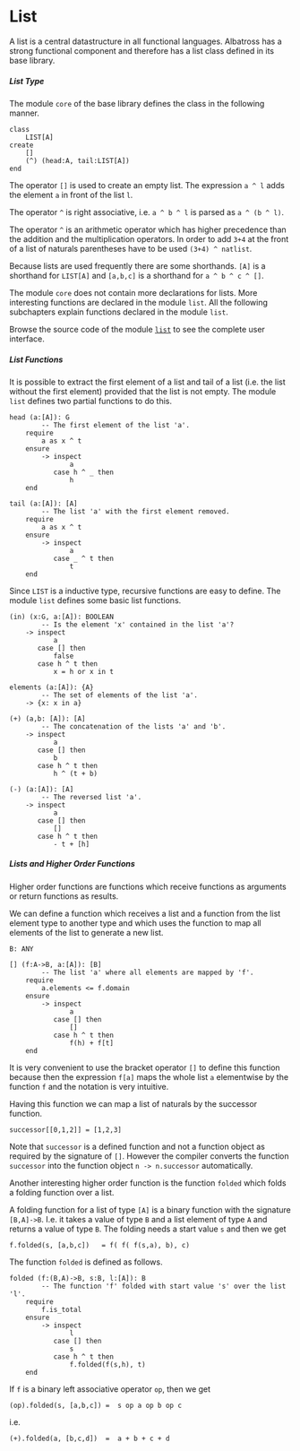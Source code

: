 # List

A list is a central datastructure in all functional languages. Albatross has a
strong functional component and therefore has a list class defined in its base
library.

##### List Type

The module `core` of the base library defines the class in the following
manner.

    class
        LIST[A]
    create
        []
        (^) (head:A, tail:LIST[A])
    end

The operator `[]` is used to create an empty list. The expression `a ^ l`
adds the element `a` in front of the list `l`.

The operator `^` is right associative, i.e. `a ^ b ^ l` is parsed as `a ^ (b ^
l)`.

The operator `^` is an arithmetic operator which has higher precedence than
the addition and the multiplication operators. In order to add `3+4` at
the front of a list of naturals parentheses have to be used `(3+4) ^ natlist`.

Because lists are used frequently there are some shorthands. `[A]` is a
shorthand for `LIST[A]` and `[a,b,c]` is a shorthand for `a ^ b ^ c ^ []`.

The module `core` does not contain more declarations for lists. More
interesting functions are declared in the module `list`. All the following
subchapters explain functions declared in the module `list`. 

Browse the source code of the module [`list`](list) to see the complete user
interface.

##### List Functions

It is possible to extract the first element of a list and tail of a list
(i.e. the list without the first element) provided that the list is not
empty. The module `list` defines two partial functions to do this.

    head (a:[A]): G
            -- The first element of the list 'a'.
        require
            a as x ^ t
        ensure
            -> inspect
                   a
               case h ^ _ then
                   h
        end

    tail (a:[A]): [A]
            -- The list 'a' with the first element removed.
        require
            a as x ^ t
        ensure
            -> inspect
                   a
               case _ ^ t then
                   t
        end

Since `LIST` is a inductive type, recursive functions are easy to define. The
module `list` defines some basic list functions.


    (in) (x:G, a:[A]): BOOLEAN
            -- Is the element 'x' contained in the list 'a'?
        -> inspect
               a
           case [] then
               false
           case h ^ t then
               x = h or x in t

    elements (a:[A]): {A}
            -- The set of elements of the list 'a'.
        -> {x: x in a}

    (+) (a,b: [A]): [A]
            -- The concatenation of the lists 'a' and 'b'.
        -> inspect
               a
           case [] then
               b
           case h ^ t then
               h ^ (t + b)

    (-) (a:[A]): [A]
            -- The reversed list 'a'.
        -> inspect
               a
           case [] then
               []
           case h ^ t then
               - t + [h]



##### Lists and Higher Order Functions

Higher order functions are functions which receive functions as arguments or
return functions as results.

We can define a function which receives a list and a function from the list
element type to another type and which uses the function to map all elements
of the list to generate a new list.

    B: ANY

    [] (f:A->B, a:[A]): [B]
            -- The list 'a' where all elements are mapped by 'f'.
        require
            a.elements <= f.domain
        ensure
            -> inspect
                   a
               case [] then
                   []
               case h ^ t then
                   f(h) + f[t]
        end

It is very convenient to use the bracket operator `[]` to define this
function because then the expression `f[a]` maps the whole list `a`
elementwise by the function `f` and the notation is very intuitive.

Having this function we can map a list of naturals by the successor function.

    successor[[0,1,2]] = [1,2,3]

Note that `successor` is a defined function and not a function object as
required by the signature of `[]`. However the compiler converts the function
`successor` into the function object `n -> n.successor` automatically.

Another interesting higher order function is the function `folded` which folds
a folding function over a list.

A folding function for a list of type `[A]` is a binary function with the
signature `[B,A]->B`. I.e. it takes a value of type `B` and a list element of
type `A` and returns a value of type `B`. The folding needs a start value `s`
and then we get

    f.folded(s, [a,b,c])   = f( f( f(s,a), b), c)


The function `folded` is defined as follows.

    folded (f:(B,A)->B, s:B, l:[A]): B
            -- The function 'f' folded with start value 's' over the list 'l'.
        require
            f.is_total
        ensure
            -> inspect
                   l
               case [] then
                   s
               case h ^ t then
                   f.folded(f(s,h), t)
        end


If `f` is a binary left associative operator `op`, then we get

    (op).folded(s, [a,b,c]) =  s op a op b op c

i.e.

    (+).folded(a, [b,c,d])  =  a + b + c + d











[list]: http://github.com/hbr/albatross/blob/master/library/alba.base/list.ali



<!---
Local Variables:
mode: outline
coding: iso-latin-1
outline-regexp: "#+"
End:
-->
